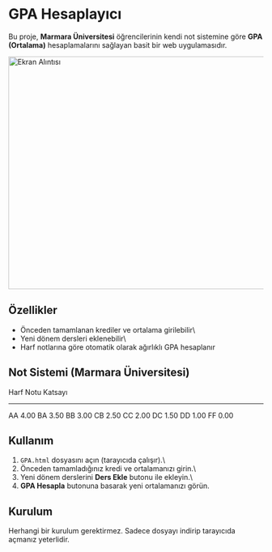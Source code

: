 # GPA Hesaplayıcı

Bu proje, **Marmara Üniversitesi** öğrencilerinin kendi not sistemine
göre **GPA (Ortalama)** hesaplamalarını sağlayan basit bir web
uygulamasıdır.

<img width="668" height="460" alt="Ekran Alıntısı" src="https://github.com/user-attachments/assets/024c2ba7-125a-4afc-805f-ed9aeb251aca" />


## Özellikler

-   Önceden tamamlanan krediler ve ortalama girilebilir\
-   Yeni dönem dersleri eklenebilir\
-   Harf notlarına göre otomatik olarak ağırlıklı GPA hesaplanır

## Not Sistemi (Marmara Üniversitesi)

  Harf Notu   Katsayı
  ----------- ---------
  AA          4.00
  BA          3.50
  BB          3.00
  CB          2.50
  CC          2.00
  DC          1.50
  DD          1.00
  FF          0.00

## Kullanım

1.  `GPA.html` dosyasını açın (tarayıcıda çalışır).\
2.  Önceden tamamladığınız kredi ve ortalamanızı girin.\
3.  Yeni dönem derslerini **Ders Ekle** butonu ile ekleyin.\
4.  **GPA Hesapla** butonuna basarak yeni ortalamanızı görün.

## Kurulum

Herhangi bir kurulum gerektirmez. Sadece dosyayı indirip tarayıcıda
açmanız yeterlidir.
